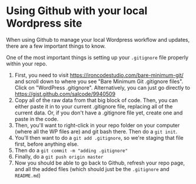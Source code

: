 # Using Github with your local Wordpress site

When using Github to manage your local Wordpress workflow and updates, there are a few important things to know.

One of the most important things is setting up your `.gitignore` file properly within your repo.
1. First, you need to visit https://ironcodestudio.com/bare-minimum-git/ and scroll down to where you see "Bare Minimum Git .gitignore files". Click on "WordPress .gitignore". Alternatively, you can just go directly to https://gist.github.com/salcode/9940509
2. Copy all of the raw data from that big block of code. Then, you can either paste it in to your current .gitignore file, replacing all of the current data. Or, if you don't have a .gitignore file yet, create one and paste in the code.
3. Then, you'll want to right-click in your repo folder on your computer (where all the WP files are) and git bash there. Then do a `git init`.
4. You'll then want to do a `git add .gitignore`, so we're staging that file first, before anything else.
5. Then do a `git commit -m "adding .gitignore"`
6. Finally, do a `git push origin master`
7. Now you should be able to go back to Github, refresh your repo page, and all the added files (which should just be the `.gitignore` and `README.md`)
